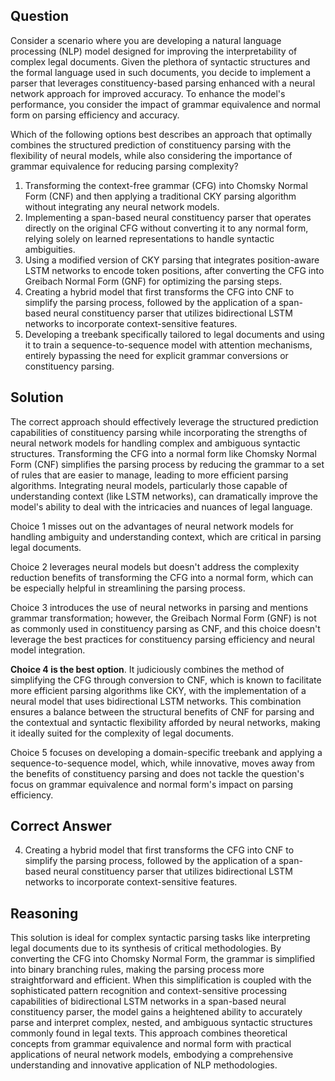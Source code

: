 ## Question
Consider a scenario where you are developing a natural language processing (NLP) model designed for improving the interpretability of complex legal documents. Given the plethora of syntactic structures and the formal language used in such documents, you decide to implement a parser that leverages constituency-based parsing enhanced with a neural network approach for improved accuracy. To enhance the model's performance, you consider the impact of grammar equivalence and normal form on parsing efficiency and accuracy.

Which of the following options best describes an approach that optimally combines the structured prediction of constituency parsing with the flexibility of neural models, while also considering the importance of grammar equivalence for reducing parsing complexity?

1. Transforming the context-free grammar (CFG) into Chomsky Normal Form (CNF) and then applying a traditional CKY parsing algorithm without integrating any neural network models.
2. Implementing a span-based neural constituency parser that operates directly on the original CFG without converting it to any normal form, relying solely on learned representations to handle syntactic ambiguities.
3. Using a modified version of CKY parsing that integrates position-aware LSTM networks to encode token positions, after converting the CFG into Greibach Normal Form (GNF) for optimizing the parsing steps.
4. Creating a hybrid model that first transforms the CFG into CNF to simplify the parsing process, followed by the application of a span-based neural constituency parser that utilizes bidirectional LSTM networks to incorporate context-sensitive features.
5. Developing a treebank specifically tailored to legal documents and using it to train a sequence-to-sequence model with attention mechanisms, entirely bypassing the need for explicit grammar conversions or constituency parsing.

## Solution

The correct approach should effectively leverage the structured prediction capabilities of constituency parsing while incorporating the strengths of neural network models for handling complex and ambiguous syntactic structures. Transforming the CFG into a normal form like Chomsky Normal Form (CNF) simplifies the parsing process by reducing the grammar to a set of rules that are easier to manage, leading to more efficient parsing algorithms. Integrating neural models, particularly those capable of understanding context (like LSTM networks), can dramatically improve the model's ability to deal with the intricacies and nuances of legal language.

Choice 1 misses out on the advantages of neural network models for handling ambiguity and understanding context, which are critical in parsing legal documents.

Choice 2 leverages neural models but doesn't address the complexity reduction benefits of transforming the CFG into a normal form, which can be especially helpful in streamlining the parsing process.

Choice 3 introduces the use of neural networks in parsing and mentions grammar transformation; however, the Greibach Normal Form (GNF) is not as commonly used in constituency parsing as CNF, and this choice doesn't leverage the best practices for constituency parsing efficiency and neural model integration.

**Choice 4 is the best option**. It judiciously combines the method of simplifying the CFG through conversion to CNF, which is known to facilitate more efficient parsing algorithms like CKY, with the implementation of a neural model that uses bidirectional LSTM networks. This combination ensures a balance between the structural benefits of CNF for parsing and the contextual and syntactic flexibility afforded by neural networks, making it ideally suited for the complexity of legal documents.

Choice 5 focuses on developing a domain-specific treebank and applying a sequence-to-sequence model, which, while innovative, moves away from the benefits of constituency parsing and does not tackle the question's focus on grammar equivalence and normal form's impact on parsing efficiency.

## Correct Answer

4. Creating a hybrid model that first transforms the CFG into CNF to simplify the parsing process, followed by the application of a span-based neural constituency parser that utilizes bidirectional LSTM networks to incorporate context-sensitive features.

## Reasoning

This solution is ideal for complex syntactic parsing tasks like interpreting legal documents due to its synthesis of critical methodologies. By converting the CFG into Chomsky Normal Form, the grammar is simplified into binary branching rules, making the parsing process more straightforward and efficient. When this simplification is coupled with the sophisticated pattern recognition and context-sensitive processing capabilities of bidirectional LSTM networks in a span-based neural constituency parser, the model gains a heightened ability to accurately parse and interpret complex, nested, and ambiguous syntactic structures commonly found in legal texts. This approach combines theoretical concepts from grammar equivalence and normal form with practical applications of neural network models, embodying a comprehensive understanding and innovative application of NLP methodologies.